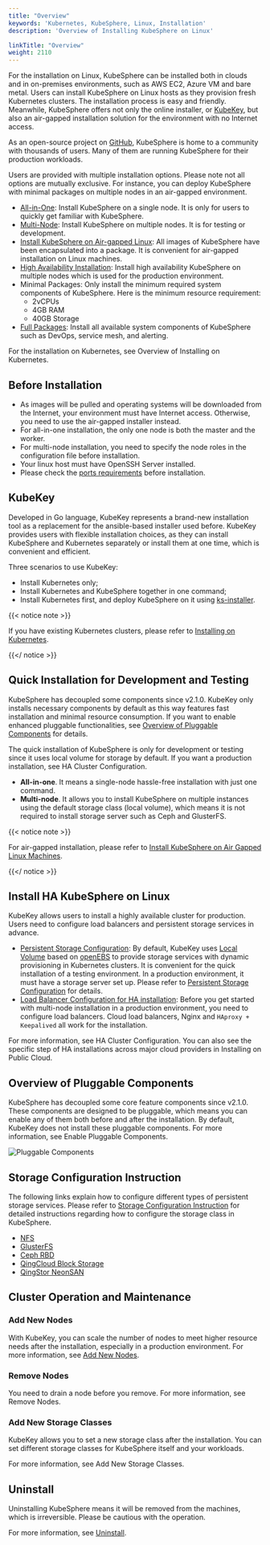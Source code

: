 ```yaml
---
title: "Overview"
keywords: 'Kubernetes, KubeSphere, Linux, Installation'
description: 'Overview of Installing KubeSphere on Linux'

linkTitle: "Overview"
weight: 2110
---
```


For the installation on Linux, KubeSphere can be installed both in clouds and in on-premises environments, such as AWS EC2, Azure VM and bare metal. Users can install KubeSphere on Linux hosts as they provision fresh Kubernetes clusters. The installation process is easy and friendly. Meanwhile, KubeSphere offers not only the online installer, or [KubeKey](https://github.com/kubesphere/kubekey), but also an air-gapped installation solution for the environment with no Internet access.

As an open-source project on [GitHub](https://github.com/kubesphere), KubeSphere is home to a community with thousands of users. Many of them are running KubeSphere for their production workloads.

Users are provided with multiple installation options. Please note not all options are mutually exclusive. For instance, you can deploy KubeSphere with minimal packages on multiple nodes in an air-gapped environment.

- [All-in-One](../all-in-one): Install KubeSphere on a single node. It is only for users to quickly get familiar with KubeSphere.
- [Multi-Node](../multi-node): Install KubeSphere on multiple nodes. It is for testing or development.
- [Install KubeSphere on Air-gapped Linux](../install-ks-on-linux-airgapped): All images of KubeSphere have been encapsulated into a package. It is convenient for air-gapped installation on Linux machines.
- [High Availability Installation](../master-ha): Install high availability KubeSphere on multiple nodes which is used for the production environment.
- Minimal Packages: Only install the minimum required system components of KubeSphere. Here is the minimum resource requirement:
  - 2vCPUs
  - 4GB RAM
  - 40GB Storage
- [Full Packages](../complete-installation): Install all available system components of KubeSphere such as DevOps, service mesh, and alerting.

For the installation on Kubernetes, see Overview of Installing on Kubernetes.

## Before Installation

- As images will be pulled and operating systems will be downloaded from the Internet, your environment must have Internet access. Otherwise, you need to use the air-gapped installer instead.
- For all-in-one installation, the only one node is both the master and the worker.
- For multi-node installation, you need to specify the node roles in the configuration file before installation.
- Your linux host must have OpenSSH Server installed.
- Please check the [ports requirements](../port-firewall) before installation.

## KubeKey

Developed in Go language, KubeKey represents a brand-new installation tool as a replacement for the ansible-based installer used before. KubeKey provides users with flexible installation choices, as they can install KubeSphere and Kubernetes separately or install them at one time, which is convenient and efficient.

Three scenarios to use KubeKey:

- Install Kubernetes only;
- Install Kubernetes and KubeSphere together in one command;
- Install Kubernetes first, and deploy KubeSphere on it using [ks-installer](https://github.com/kubesphere/ks-installer).

{{< notice note >}}

If you have existing Kubernetes clusters, please refer to [Installing on Kubernetes](https://kubesphere.io/docs/installing-on-kubernetes/).

{{</ notice >}} 

## Quick Installation for Development and Testing

KubeSphere has decoupled some components since v2.1.0. KubeKey only installs necessary components by default as this way features fast installation and minimal resource consumption. If you want to enable enhanced pluggable functionalities, see [Overview of Pluggable Components](../intro#pluggable-components-overview) for details.

The quick installation of KubeSphere is only for development or testing since it uses local volume for storage by default. If you want a production installation, see HA Cluster Configuration.

- **All-in-one**. It means a single-node hassle-free installation with just one command.
- **Multi-node**. It allows you to install KubeSphere on multiple instances using the default storage class (local volume), which means it is not required to install storage server such as Ceph and GlusterFS.

{{< notice note >}}

For air-gapped installation, please refer to [Install KubeSphere on Air Gapped Linux Machines](../install-ks-on-linux-airgapped).

{{</ notice >}} 

## Install HA KubeSphere on Linux

KubeKey allows users to install a highly available cluster for production. Users need to configure load balancers and persistent storage services in advance.

- [Persistent Storage Configuration](../storage-configuration): By default, KubeKey uses [Local Volume](https://kubernetes.io/docs/concepts/storage/volumes/#local) based on [openEBS](https://openebs.io/) to provide storage services with dynamic provisioning in Kubernetes clusters. It is convenient for the quick installation of a testing environment. In a production environment, it must have a storage server set up. Please refer to [Persistent Storage Configuration](../storage-configuration) for details.
- [Load Balancer Configuration for HA installation](../master-ha): Before you get started with multi-node installation in a production environment, you need to configure load balancers. Cloud load balancers, Nginx and `HAproxy + Keepalived` all work for the installation.

For more information, see HA Cluster Configuration. You can also see the specific step of HA installations across major cloud providers in Installing on Public Cloud.

## Overview of Pluggable Components

KubeSphere has decoupled some core feature components since v2.1.0. These components are designed to be pluggable, which means you can enable any of them both before and after the installation. By default, KubeKey does not install these pluggable components. For more information, see Enable Pluggable Components.

![Pluggable Components](https://pek3b.qingstor.com/kubesphere-docs/png/20191207140846.png)

## Storage Configuration Instruction

The following links explain how to configure different types of persistent storage services. Please refer to [Storage Configuration Instruction](../storage-configuration) for detailed instructions regarding how to configure the storage class in KubeSphere.

- [NFS](https://kubernetes.io/docs/concepts/storage/volumes/#nfs)
- [GlusterFS](https://www.gluster.org/)
- [Ceph RBD](https://ceph.com/)
- [QingCloud Block Storage](https://docs.qingcloud.com/product/storage/volume/)
- [QingStor NeonSAN](https://docs.qingcloud.com/product/storage/volume/super_high_performance_shared_volume/)

## Cluster Operation and Maintenance

### Add New Nodes

With KubeKey, you can scale the number of nodes to meet higher resource needs after the installation, especially in a production environment. For more information, see [Add New Nodes](../add-nodes).

### Remove Nodes

You need to drain a node before you remove. For more information, see Remove Nodes.

### Add New Storage Classes

KubeKey allows you to set a new storage class after the installation. You can set different storage classes for KubeSphere itself and your workloads.

For more information, see Add New Storage Classes.

## Uninstall

Uninstalling KubeSphere means it will be removed from the machines, which is irreversible. Please be cautious with the operation.

For more information, see [Uninstall](../uninstall).